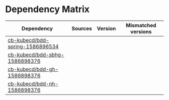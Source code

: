 # Dependency Matrix

Dependency | Sources | Version | Mismatched versions
---------- | ------- | ------- | -------------------
[cb-kubecd/bdd-spring-1586896534](https://github.com/cb-kubecd/bdd-spring-1586896534.git) |  | []() | 
[cb-kubecd/bdd-sbhg-1586898376](https://github.com/cb-kubecd/bdd-sbhg-1586898376.git) |  | []() | 
[cb-kubecd/bdd-gh-1586898376](https://github.com/cb-kubecd/bdd-gh-1586898376.git) |  | []() | 
[cb-kubecd/bdd-nh-1586898376](https://github.com/cb-kubecd/bdd-nh-1586898376.git) |  | []() | 
